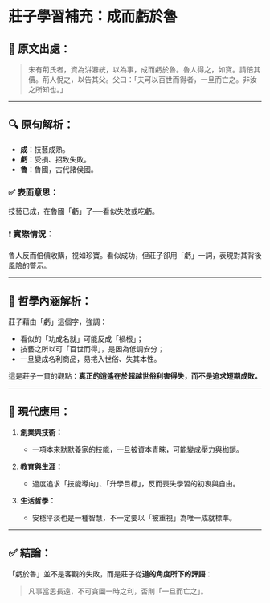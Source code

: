 # 莊子學習補充：成而虧於魯

## 📜 原文出處：

> 宋有荊氏者，資為洴澼絖，以為事，成而虧於魯。魯人得之，如寶。請倍其價。荊人悅之，以告其父。父曰：「夫可以百世而得者，一旦而亡之。非汝之所知也。」

---

## 🔍 原句解析：

- **成**：技藝成熟。
- **虧**：受損、招致失敗。
- **魯**：魯國，古代諸侯國。

### ✅ 表面意思：
技藝已成，在魯國「虧」了──看似失敗或吃虧。

### ❗ 實際情況：
魯人反而倍價收購，視如珍寶。看似成功，但莊子卻用「虧」一詞，表現對其背後風險的警示。

---

## 🧠 哲學內涵解析：

莊子藉由「虧」這個字，強調：

- 看似的「功成名就」可能反成「禍根」；
- 技藝之所以可「百世而得」，是因為低調安分；
- 一旦變成名利商品，易捲入世俗、失其本性。

這是莊子一貫的觀點：**真正的逍遙在於超越世俗利害得失，而不是追求短期成敗。**

---

## 🧭 現代應用：

1. **創業與技術：**
   - 一項本來默默養家的技能，一旦被資本青睞，可能變成壓力與枷鎖。

2. **教育與生涯：**
   - 過度追求「技能導向」、「升學目標」，反而喪失學習的初衷與自由。

3. **生活哲學：**
   - 安穩平淡也是一種智慧，不一定要以「被重視」為唯一成就標準。

---

## ✅ 結論：

「虧於魯」並不是客觀的失敗，而是莊子從**道的角度所下的評語**：
> 凡事當思長遠，不可貪圖一時之利，否則「一旦而亡之」。

